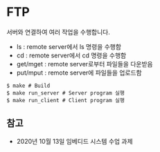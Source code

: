 # FTP

서버와 연결하여 여러 작업을 수행합니다.

- ls : remote server에서 ls 명령을 수행함
- cd : remote server에서 cd 명령을 수행함
- get/mget : remote server로부터 파일들을 다운받음
- put/mput : remote server에 파일들을 업로드함

```
$ make # Build
$ make run_server # Server program 실행
$ make run_client # Client program 실행
```

## 참고

- 2020년 10월 13일 임베디드 시스템 수업 과제
